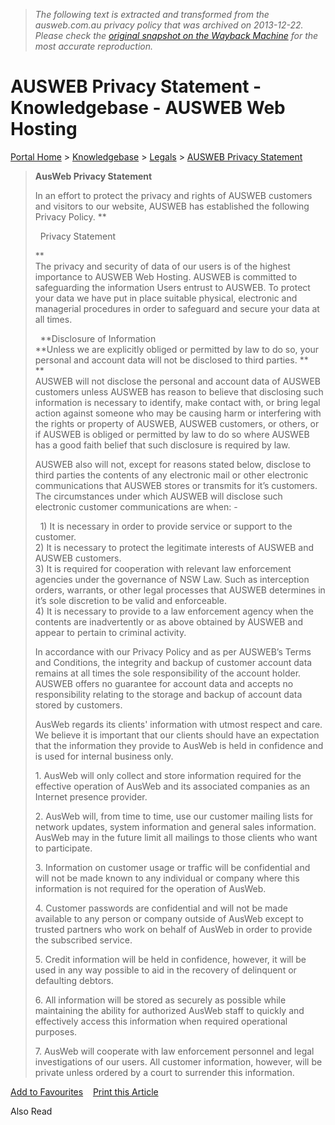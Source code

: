 > *The following text is extracted and transformed from the ausweb.com.au privacy policy that was archived on 2013-12-22. Please check the [original snapshot on the Wayback Machine](https://web.archive.org/web/20131222032649id_/https%3A//online.ausweb.com.au/clients/knowledgebase/12/AUSWEB-Privacy-Statement.html) for the most accurate reproduction.*

# AUSWEB Privacy Statement - Knowledgebase - AUSWEB Web Hosting

[Portal Home](http://online.ausweb.com.au/clients/index.php) > [Knowledgebase](http://online.ausweb.com.au/clients/knowledgebase.php) > [Legals](http://online.ausweb.com.au/clients/knowledgebase/3/Legals) > [AUSWEB Privacy Statement](http://online.ausweb.com.au/clients/knowledgebase/12/AUSWEB-Privacy-Statement.html)

  
  


> **AusWeb Privacy Statement**
> 
> In an effort to protect the privacy and rights of AUSWEB customers and visitors to our website, AUSWEB has established the following Privacy Policy. ** 
> 
>   Privacy Statement
> 
> **   
>  The privacy and security of data of our users is of the highest importance to AUSWEB Web Hosting. AUSWEB is committed to safeguarding the information Users entrust to AUSWEB. To protect your data we have put in place suitable physical, electronic and managerial procedures in order to safeguard and secure your data at all times. 
> 
>   **Disclosure of Information    
>  **Unless we are explicitly obliged or permitted by law to do so, your personal and account data will not be disclosed to third parties. **   
>  **   
>  AUSWEB will not disclose the personal and account data of AUSWEB customers unless AUSWEB has reason to believe that disclosing such information is necessary to identify, make contact with, or bring legal action against someone who may be causing harm or interfering with the rights or property of AUSWEB, AUSWEB customers, or others, or if AUSWEB is obliged or permitted by law to do so where AUSWEB has a good faith belief that such disclosure is required by law. 
> 
> AUSWEB also will not, except for reasons stated below, disclose to third parties the contents of any electronic mail or other electronic communications that AUSWEB stores or transmits for it’s customers. The circumstances under which AUSWEB will disclose such electronic customer communications are when: - 
> 
>   1) It is necessary in order to provide service or support to the customer.   
>  2) It is necessary to protect the legitimate interests of AUSWEB and AUSWEB customers.   
>  3) It is required for cooperation with relevant law enforcement agencies under the governance of NSW Law. Such as interception orders, warrants, or other legal processes that AUSWEB determines in it’s sole discretion to be valid and enforceable.   
>  4) It is necessary to provide to a law enforcement agency when the contents are inadvertently or as above obtained by AUSWEB and appear to pertain to criminal activity.
> 
> In accordance with our Privacy Policy and as per AUSWEB’s Terms and Conditions, the integrity and backup of customer account data remains at all times the sole responsibility of the account holder. AUSWEB offers no guarantee for account data and accepts no responsibility relating to the storage and backup of account data stored by customers.
> 
> AusWeb regards its clients' information with utmost respect and care. We believe it is important that our clients should have an expectation that the information they provide to AusWeb is held in confidence and is used for internal business only.
> 
> 1\. AusWeb will only collect and store information required for the effective operation of AusWeb and its associated companies as an Internet presence provider.
> 
> 2\. AusWeb will, from time to time, use our customer mailing lists for network updates, system information and general sales information. AusWeb may in the future limit all mailings to those clients who want to participate.
> 
> 3\. Information on customer usage or traffic will be confidential and will not be made known to any individual or company where this information is not required for the operation of AusWeb.
> 
> 4\. Customer passwords are confidential and will not be made available to any person or company outside of AusWeb except to trusted partners who work on behalf of AusWeb in order to provide the subscribed service.
> 
> 5\. Credit information will be held in confidence, however, it will be used in any way possible to aid in the recovery of delinquent or defaulting debtors.
> 
> 6\. All information will be stored as securely as possible while maintaining the ability for authorized AusWeb staff to quickly and effectively access this information when required operational purposes.
> 
> 7\. AusWeb will cooperate with law enforcement personnel and legal investigations of our users. All customer information, however, will be private unless ordered by a court to surrender this information.

[Add to Favourites](http://online.ausweb.com.au/clients/#)    [Print this Article](http://online.ausweb.com.au/clients/#)

Also Read

  

